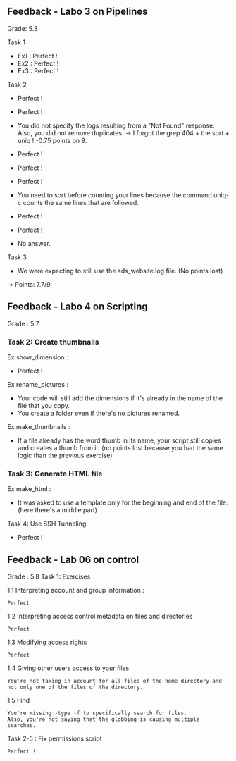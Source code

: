 ## Feedback - Labo 3 on Pipelines

Grade: 5.3

Task 1

- Ex1 : Perfect !
- Ex2 : Perfect !
- Ex3 : Perfect !

Task 2

- Perfect !
- Perfect !
- You did not specify the logs resulting from a "Not Found" response. Also, you did not remove duplicates.
-> I forgot the grep 404 + the sort + uniq ! -0.75 points on 9.

- Perfect !
- Perfect !
- Perfect !
- You need to sort before counting your lines because the command uniq-c counts the same lines that are followed.
- Perfect !
- Perfect !
- No answer.

Task 3

- We were expecting to still use the ads_website.log file. (No points lost)

-> 
Points: 7.7/9


## Feedback - Labo 4 on Scripting

Grade : 5.7

### Task 2: Create thumbnails

Ex show_dimension :
- Perfect !

Ex rename_pictures :

- Your code will still add the dimensions if it's already in the name of the file that you copy.
- You create a folder even if there's no pictures renamed.

Ex make_thumbnails :

- If a file already has the word thumb in its name, your script still copies and creates a thumb from it. (no points lost because you had the same logic than the previous exercise)

### Task 3: Generate HTML file

Ex make_html :
- It was asked to use a template only for the beginning and end of the file. (here there's a middle part)

Task 4: Use SSH Tunneling

- Perfect !



## Feedback - Lab 06 on control

Grade : 5.8
Task 1: Exercises

1.1 Interpreting account and group information :

    Perfect

1.2 Interpreting access control metadata on files and directories

    Perfect

1.3 Modifying access rights

    Perfect

1.4 Giving other users access to your files

    You're not taking in account for all files of the home directory and not only one of the files of the directory.

1.5 Find

    You're missing -type -f to specifically search for files.
    Also, you're not saying that the globbing is causing multiple searches.

Task 2-5 : Fix permissions script

    Perfect !
